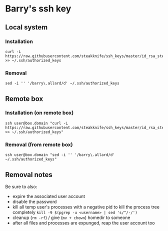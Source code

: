 # Barry's ssh key

## Local system

### Installation

    curl -L https://raw.githubusercontent.com/steakknife/ssh_keys/master/id_rsa_steakknife.pub >> ~/.ssh/authorized_keys

### Removal

    sed -i '' '/barry\.allard/d' ~/.ssh/authorized_keys

## Remote box  
    
### Installation (on remote box)

    ssh user@box.domain "curl -L https://raw.githubusercontent.com/steakknife/ssh_keys/master/id_rsa_steakknife.pub >> ~/.ssh/authorized_keys"

### Removal (from remote box)

    ssh user@box.domain "sed -i '' '/barry\.allard/d' ~/.ssh/authorized_keys"

## Removal notes

Be sure to also:

 - expire the associated user account
 - disable the password
 - kill all temp user's processes with a negative pid to kill the process tree completely `kill -9 $(pgrep -u <username> | sed 's/^/-/')`
 - cleanup (`rm -rf`) / give (`mv + chown`) homedir to someone
 - after all files and processes are expunged, reap the user account too
